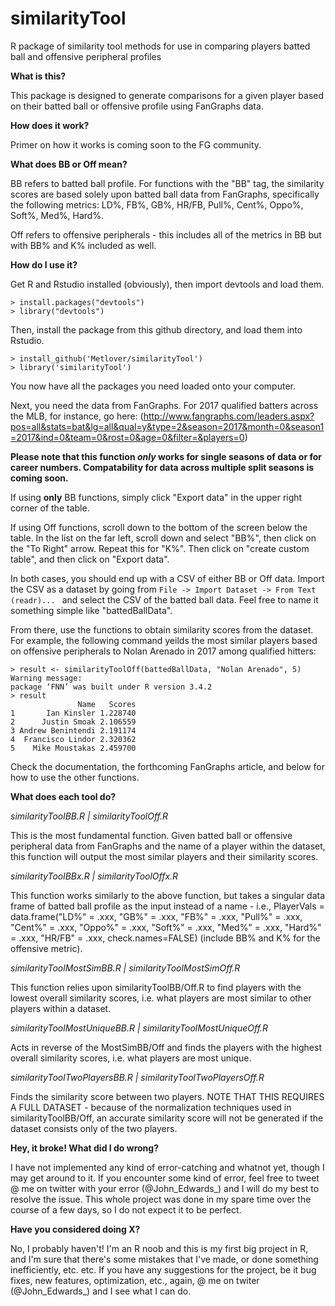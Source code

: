 # similarityTool
R package of similarity tool methods for use in comparing players batted ball and offensive peripheral profiles

**What is this?**

This package is designed to generate comparisons for a given player based on their batted ball or offensive profile using FanGraphs data.

**How does it work?**

Primer on how it works is coming soon to the FG community.


**What does BB or Off mean?**

BB refers to batted ball profile. For functions with the "BB" tag, the similarity scores are based solely upon batted ball data from FanGraphs, specifically the following metrics: LD%, FB%, GB%, HR/FB, Pull%, Cent%, Oppo%, Soft%, Med%, Hard%.

Off refers to offensive peripherals - this includes all of the metrics in BB but with BB% and K% included as well.

**How do I use it?**

Get R and Rstudio installed (obviously), then import devtools and load them.

```
> install.packages("devtools")
> library("devtools")

```

Then, install the package from this github directory, and load them into Rstudio.

```
> install_github('Metlover/similarityTool')
> library('similarityTool')
```

You now have all the packages you need loaded onto your computer.

Next, you need the data from FanGraphs. For 2017 qualified batters across the MLB, for instance, go here: (http://www.fangraphs.com/leaders.aspx?pos=all&stats=bat&lg=all&qual=y&type=2&season=2017&month=0&season1=2017&ind=0&team=0&rost=0&age=0&filter=&players=0)

**Please note that this function *only* works for single seasons of data or for career numbers. Compatability for data across multiple split seasons is coming soon.**

If using **only** BB functions, simply click "Export data" in the upper right corner of the table.

If using Off functions, scroll down to the bottom of the screen below the table. In the list on the far left, scroll down and select "BB%", then click on the "To Right" arrow. Repeat this for "K%". Then click on "create custom table", and then click on "Export data".

In both cases, you should end up with a CSV of either BB or Off data. Import the CSV as a dataset by going from `File -> Import Dataset -> From Text (readr)... ` and select the CSV of the batted ball data. Feel free to name it something simple like "battedBallData".

From there, use the functions to obtain similarity scores from the dataset. For example, the following command yeilds the most similar players based on offensive peripherals to Nolan Arenado in 2017 among qualified hitters:

```
> result <- similarityToolOff(battedBallData, "Nolan Arenado", 5)
Warning message:
package ‘FNN’ was built under R version 3.4.2 
> result
               Name   Scores
1       Ian Kinsler 1.228740
2      Justin Smoak 2.106559
3 Andrew Benintendi 2.191174
4  Francisco Lindor 2.320362
5    Mike Moustakas 2.459700

```

Check the documentation, the forthcoming FanGraphs article, and below for how to use the other functions.

**What does each tool do?**

*similarityToolBB.R | similarityToolOff.R*

This is the most fundamental function. Given batted ball or offensive peripheral data from FanGraphs and the name of a player within the dataset, this function will output the most similar players and their similarity scores.

*similarityToolBBx.R | similarityToolOffx.R*

This function works similarly to the above function, but takes a singular data frame of batted ball profile as the input instead of a name - i.e., PlayerVals = data.frame("LD%" = .xxx, "GB%" = .xxx, "FB%" = .xxx, "Pull%" = .xxx, "Cent%" = .xxx, "Oppo%" = .xxx, "Soft%" = .xxx, "Med%" = .xxx, "Hard%" = .xxx, "HR/FB" = .xxx, check.names=FALSE) (include BB% and K% for the offensive metric).

*similarityToolMostSimBB.R | similarityToolMostSimOff.R*

This function relies upon similarityToolBB/Off.R to find players with the lowest overall similarity scores, i.e. what players are most similar to other players within a dataset.

*similarityToolMostUniqueBB.R | similarityToolMostUniqueOff.R*

Acts in reverse of the MostSimBB/Off and finds the players with the highest overall similarity scores, i.e. what players are most unique.

*similarityToolTwoPlayersBB.R | similarityToolTwoPlayersOff.R*

Finds the similarity score between two players. NOTE THAT THIS REQUIRES A FULL DATASET - because of the normalization techniques used in similarityToolBB/Off, an accurate similarity score will not be generated if the dataset consists only of the two players.

**Hey, it broke! What did I do wrong?**

I have not implemented any kind of error-catching and whatnot yet, though I may get around to it. If you encounter some kind of error, feel free to tweet @ me on twitter with your error (@John_Edwards_) and I will do my best to resolve the issue. This whole project was done in my spare time over the course of a few days, so I do not expect it to be perfect.

**Have you considered doing X?**

No, I probably haven't! I'm an R noob and this is my first big project in R, and I'm sure that there's some mistakes that I've made, or done something inefficiently, etc. etc. If you have any suggestions for the project, be it bug fixes, new features, optimization, etc., again, @ me on twiter (@John_Edwards_) and I see what I can do.
